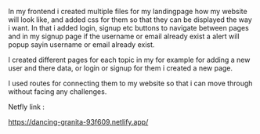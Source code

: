 In my frontend i created multiple files for my landingpage how my website will look like, and added css for them so that  they can be displayed the way i want. In that i added login, signup  etc buttons to navigate  between pages and in my signup page if the username or email already exist a alert will popup sayin username or email already exist.

I created different pages for each topic in my for example for adding a new user and there data, or login or signup for them i created a new page.

I used routes for connecting them to my website so that i can move through without facing any challenges.

Netfly link :

https://dancing-granita-93f609.netlify.app/
